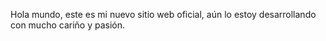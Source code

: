 Hola mundo, este es mi nuevo sitio web oficial, aún lo estoy desarrollando con mucho cariño y pasión.
